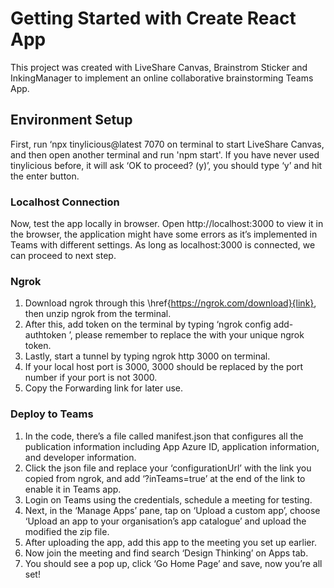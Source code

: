 # Getting Started with Create React App

This project was created with LiveShare Canvas, Brainstrom Sticker and InkingManager to implement an online collaborative brainstorming Teams App.

## Environment Setup

First, run ‘npx tinylicious@latest 7070 on terminal to start LiveShare Canvas, and then open another terminal and run 'npm start'. If you have never used tinylicious before, it will ask ‘OK to proceed? (y)’, you should type ‘y’ and hit the enter button. 


### Localhost Connection
Now, test the app locally in browser. Open http://localhost:3000 to view it in the browser, the application might have some errors as it’s implemented in Teams with different settings. As long as localhost:3000 is connected, we can proceed to next step.

### Ngrok

1. Download ngrok through this \href{https://ngrok.com/download}{link}, then unzip ngrok from the terminal. 
2. After this, add token on the terminal by typing ‘ngrok config add-authtoken <token>’, please remember to replace the <token> with your unique ngrok token. 
3. Lastly, start a tunnel by typing ngrok http 3000 on terminal. 
4. If your local host port is 3000, 3000 should be replaced by the port number if your port is not 3000.
5. Copy the Forwarding link for later use.


### Deploy to Teams

1. In the code, there’s a file called manifest.json that configures all the publication information including App Azure ID, application information, and developer information. 
2. Click the json file and replace your ‘configurationUrl’ with the link you copied from ngrok, and add ‘?inTeams=true’ at the end of the link to enable it in Teams app. 
3. Login on Teams using the credentials, schedule a meeting for testing. 
4. Next, in the ‘Manage Apps’ pane, tap on ‘Upload a custom app’, choose ‘Upload an app to your organisation’s app catalogue’ and upload the modified the zip file. 
5. After uploading the app, add this app to the meeting you set up earlier. 
6. Now join the meeting and find search ‘Design Thinking’ on Apps tab. 
7. You should see a pop up, click ‘Go Home Page’ and save, now you’re all set!


